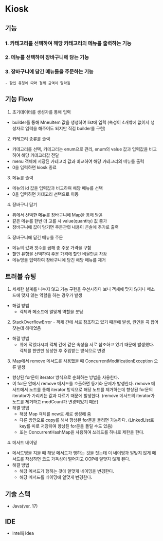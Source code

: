# Kiosk

## 기능
### 1. 카테고리를 선택하여 해당 카테고리의 메뉴를 출력하는 기능
### 2. 메뉴를 선택하여 장바구니에 담는 기능
### 3. 장바구니에 담긴 메뉴들을 주문하는 기능
    - 할인 유형에 따라 결제 금액이 달라짐
  
## 기능 Flow
1. 초기데이터를 생성자를 통해 입력
- builder를 통해 MneuItem 값을 생성하여 list에 입력 (속성이 4개밖에 없어서 생성자로 입력을 해주어도 되지만 직접 builder를 구현)  
2. 카테고리 종류를 출력
- 카테고리를 선택, 카테고리는 enum으로 관리, enum의 value 값과 입력값을 비교하여 해당 카테고리값 전달
- menu 객체에 저장된 카테고리 값과 비교하여 해당 카테고리의 메뉴를 출력
- 0을 입력하면 kiosk 종료
3. 메뉴를 출력
- 메뉴의 id 값을 입력값과 비교하여 해당 메뉴를 선택
- 0을 입력하면 카테고리 선택으로 이동
4. 장바구니 담기
- 위에서 선택한 메뉴를 장바구니에 Map을 통해 담음
- 같은 메뉴를 한번 더 고를 시 value(quantity) 값 증가
- 장바구니에 값이 담기면 주문관련 내용이 콘솔에 추가로 출력
5. 장바구니에 담긴 메뉴를 주문
- 메뉴의 값과 갯수를 곱해 총 주문 가격을 구함
- 할인 유형을 선택하여 주문 가격에 할인 비율만큼 차감
- 메뉴명을 입력하여 장바구니에 담긴 해당 메뉴를 제거

## 트러블 슈팅
1. 세세한 설계를 나누지 않고 기능 구현을 우선시하다 보니 객체에 맞지 않거나 메소드에 맞지 않는 역할을 하는 경우가 발생
- 해결 방법
  - 객체와 메소드에 알맞게 역할을 분담
2. StackOverflowError - 객체 간에 서로 참조하고 있기 때문에 발생, 원인을 콕 집어 찾는데 헤매었음
- 해결 방법
  - 위에 적었다시피 객체 간에 같은 속성을 서로 참조하고 있기 때문에 발생했다. 객체를 한번만 생성한 후 주입받는 방식으로 변경
3. Map에서 remove 메서드를 사용했을 때 ConcurrentModificationException 오류 발생
- 향상된 for문이 iterator 방식으로 순회하는 방법을 사용한다.
- 이 for문 안에서 remove 메서드를 호출하면 동기화 문제가 발생한다. remove 메서드에서 노드를 통해 iterator 방식으로 해당 노드를 제거하는데 향상된 for문의 iterator가 가리키는 값과 다르기 때문에 발생한다. (remove 메서드의 iterator가 노드를 제거하고 modCount가 변경되었기 때문)
- 해결 방법
    - 해당 Map 객체를 new로 새로 생성해 줌
    - 다른 방안으로 copy를 해서 향상된 for문을 돌리면 가능하다. (LinkedList로 key를 따로 저장하여 향상된 for문을 돌릴 수도 있음)
    - 또는 ConcurrentHashMap을 사용하여 쓰레드를 하나로 제한을 한다.
4. 메서드 네이밍
- 메서드명을 지을 때 해당 메서드가 행하는 것을 짓는데 이 네이밍과 알맞지 않게 메서드를 작성하면 코드 가독성이 떨어지고 OOP에 알맞지 않게 된다.
- 해결 방법
    - 해당 메서드가 행하는 것에 알맞게 네이밍을 변경한다.
    - 해당 메서드를 네이밍에 알맞게 변경한다.

 ## 기술 스택
 - Java(ver. 17)

## IDE
- Intellij Idea
